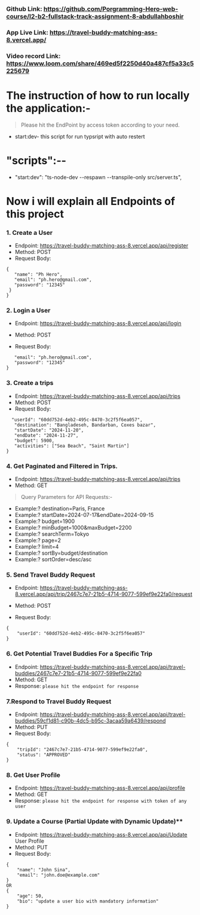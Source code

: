### Github Link: https://github.com/Porgramming-Hero-web-course/l2-b2-fullstack-track-assignment-8-abdullahboshir

### App Live Link: https://travel-buddy-matching-ass-8.vercel.app/

### Video record Link: https://www.loom.com/share/469ed5f2250d40a487cf5a33c5225679


# The instruction of how to run locally the application:-

> Please hit the EndPoint by access token according to your need. 
* start:dev- this script for run typsript with auto restert

# "scripts":--

* "start:dev": "ts-node-dev --respawn --transpile-only src/server.ts",




# Now i will explain all Endpoints of this project
### 1. Create a User
   * Endpoint: https://travel-buddy-matching-ass-8.vercel.app/api/register
  * Method: POST
  * Request Body:
 ``` {
 {
    "name": "Ph Hero",
    "email": "ph.hero@gmail.com",
    "password": "12345"
  }
}
```

### 2. Login a User
   * Endpoint: https://travel-buddy-matching-ass-8.vercel.app/api/login

  * Method: POST
  * Request Body:
 ``` {
    "email": "ph.hero@gmail.com",
    "password": "12345"
}
```

### 3. Create a trips
   * Endpoint: https://travel-buddy-matching-ass-8.vercel.app/api/trips
  * Method: POST
  * Request Body:
 ``` {
   "userId": "60dd752d-4eb2-495c-8470-3c2f5f6ea057",
    "destination": "Bangladeseh, Bandarban, Coxes bazar",
    "startDate": "2024-11-20",
    "endDate": "2024-11-27",
    "budget": 5900,
    "activities": ["Sea Beach", "Saint Martin"]
}
```

### 4. Get Paginated and Filtered in Trips.
* Endpoint: https://travel-buddy-matching-ass-8.vercel.app/api/trips
* Method: GET
> Query Parameters for API Requests:-

* Example:? destination=Paris, France
* Example:? startDate=2024-07-17&endDate=2024-09-15
* Example:? budget=1900
* Example:? minBudget=1000&maxBudget=2200
* Example:? searchTerm=Tokyo
* Example:? page=2
* Example:? limit=4
* Example:? sortBy=budget/destination
* Example:? sortOrder=desc/asc


### 5. Send Travel Buddy Request
* Endpoint: https://travel-buddy-matching-ass-8.vercel.app/api/trip/2467c7e7-21b5-4714-9077-599ef9e22fa0/request

* Method: POST
* Request Body:
```
{
    "userId": "60dd752d-4eb2-495c-8470-3c2f5f6ea057"
}
```

### 6.  Get Potential Travel Buddies For a Specific Trip
* Endpoint: https://travel-buddy-matching-ass-8.vercel.app/api/travel-buddies/2467c7e7-21b5-4714-9077-599ef9e22fa0
* Method: GET
* Response:  `please hit the endpoint for response`


### 7.Respond to Travel Buddy Request
* Endpoint:  https://travel-buddy-matching-ass-8.vercel.app/api/travel-buddies/59cf1d81-c90b-4dc5-b95c-3acaa59a6439/respond
* Method: PUT
* Request Body:

```
{
    "tripId": "2467c7e7-21b5-4714-9077-599ef9e22fa0",
    "status": "APPROVED"
}
```

### 8.  Get User Profile
* Endpoint: https://travel-buddy-matching-ass-8.vercel.app/api/profile
* Method: GET
* Response: `please hit the endpoint for response with token of any user`


### 9. Update a Course (Partial Update with Dynamic Update)**
* Endpoint:   https://travel-buddy-matching-ass-8.vercel.app/api/Update User Profile
* Method: PUT
* Request Body:

```
{
    "name": "John Sina",
    "email": "john.doe@example.com"
}
OR
{
    "age": 50,
    "bio": "update a user bio with mandatory information"
}
```


